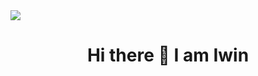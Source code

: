 

<img  src="https://image.myanimelist.net/ui/ogNrt6xjoxcgp7z0v_1Zi6YP8KDs_Zu1C_lI_OKd6tCBvjEWhwRx0GUaLwnKOPFj_XwMHwCGzkil5oClRrjx3Ac5WMBAD1vK5sJDXA1U4TY"/>
                                                            <h1 align="center"> Hi there 👋 I am Iwin </h1>
